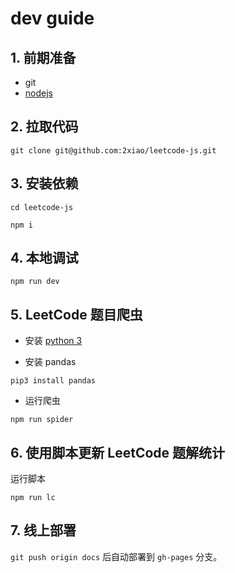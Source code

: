 # dev guide

## 1. 前期准备

- git
- [nodejs](https://nodejs.org/en/download)

## 2. 拉取代码

```
git clone git@github.com:2xiao/leetcode-js.git
```

## 3. 安装依赖

```
cd leetcode-js

npm i
```

## 4. 本地调试

```
npm run dev
```

## 5. LeetCode 题目爬虫

- 安装 [python 3](https://www.python.org/downloads/)

- 安装 pandas

```
pip3 install pandas
```

- 运行爬虫

```
npm run spider
```

## 6. 使用脚本更新 LeetCode 题解统计

运行脚本

```
npm run lc
```

## 7. 线上部署

`git push origin docs` 后自动部署到 `gh-pages` 分支。
